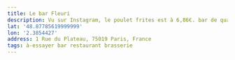 ```yaml
---
title: Le bar Fleuri
description: Vu sur Instagram, le poulet frites est à 6,86€. bar de quartier depuis plus de 20 ans.
lat: '48.87785619999999'
lon: '2.3854427'
address: 1 Rue du Plateau, 75019 Paris, France
tags: à-essayer bar restaurant brasserie
---
```

